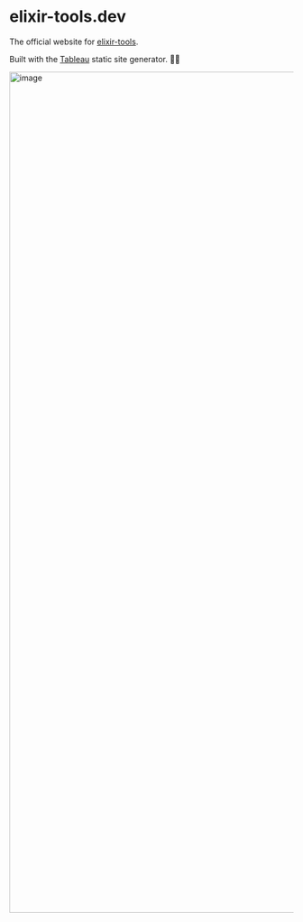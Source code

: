 # elixir-tools.dev

The official website for [elixir-tools](https://www.elixir-tools.dev).

Built with the [Tableau](https://github.com/elixir-tools/tableau) static site generator. 👨‍🔧

<img width="1490" alt="image" src="https://github.com/elixir-tools/elixir-tools.dev/assets/5523984/cb081159-52dc-4f8a-90da-5c34c04da3d2">
